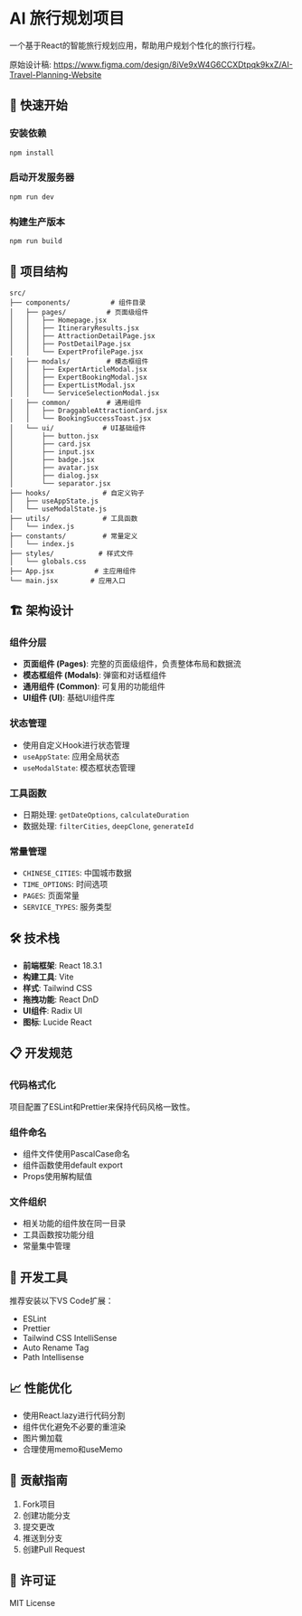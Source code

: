 
# AI 旅行规划项目

一个基于React的智能旅行规划应用，帮助用户规划个性化的旅行行程。

原始设计稿: https://www.figma.com/design/8iVe9xW4G6CCXDtpqk9kxZ/AI-Travel-Planning-Website

## 🚀 快速开始

### 安装依赖
```bash
npm install
```

### 启动开发服务器
```bash
npm run dev
```

### 构建生产版本
```bash
npm run build
```

## 📁 项目结构

```
src/
├── components/          # 组件目录
│   ├── pages/          # 页面级组件
│   │   ├── Homepage.jsx
│   │   ├── ItineraryResults.jsx
│   │   ├── AttractionDetailPage.jsx
│   │   ├── PostDetailPage.jsx
│   │   └── ExpertProfilePage.jsx
│   ├── modals/         # 模态框组件
│   │   ├── ExpertArticleModal.jsx
│   │   ├── ExpertBookingModal.jsx
│   │   ├── ExpertListModal.jsx
│   │   └── ServiceSelectionModal.jsx
│   ├── common/         # 通用组件
│   │   ├── DraggableAttractionCard.jsx
│   │   └── BookingSuccessToast.jsx
│   └── ui/            # UI基础组件
│       ├── button.jsx
│       ├── card.jsx
│       ├── input.jsx
│       ├── badge.jsx
│       ├── avatar.jsx
│       ├── dialog.jsx
│       └── separator.jsx
├── hooks/             # 自定义钩子
│   ├── useAppState.js
│   └── useModalState.js
├── utils/             # 工具函数
│   └── index.js
├── constants/         # 常量定义
│   └── index.js
├── styles/           # 样式文件
│   └── globals.css
├── App.jsx          # 主应用组件
└── main.jsx        # 应用入口
```

## 🏗️ 架构设计

### 组件分层
- **页面组件 (Pages)**: 完整的页面级组件，负责整体布局和数据流
- **模态框组件 (Modals)**: 弹窗和对话框组件
- **通用组件 (Common)**: 可复用的功能组件
- **UI组件 (UI)**: 基础UI组件库

### 状态管理
- 使用自定义Hook进行状态管理
- `useAppState`: 应用全局状态
- `useModalState`: 模态框状态管理

### 工具函数
- 日期处理: `getDateOptions`, `calculateDuration`
- 数据处理: `filterCities`, `deepClone`, `generateId`

### 常量管理
- `CHINESE_CITIES`: 中国城市数据
- `TIME_OPTIONS`: 时间选项
- `PAGES`: 页面常量
- `SERVICE_TYPES`: 服务类型

## 🛠️ 技术栈

- **前端框架**: React 18.3.1
- **构建工具**: Vite
- **样式**: Tailwind CSS
- **拖拽功能**: React DnD
- **UI组件**: Radix UI
- **图标**: Lucide React

## 📋 开发规范

### 代码格式化
项目配置了ESLint和Prettier来保持代码风格一致性。

### 组件命名
- 组件文件使用PascalCase命名
- 组件函数使用default export
- Props使用解构赋值

### 文件组织
- 相关功能的组件放在同一目录
- 工具函数按功能分组
- 常量集中管理

## 🔧 开发工具

推荐安装以下VS Code扩展：
- ESLint
- Prettier
- Tailwind CSS IntelliSense
- Auto Rename Tag
- Path Intellisense

## 📈 性能优化

- 使用React.lazy进行代码分割
- 组件优化避免不必要的重渲染
- 图片懒加载
- 合理使用memo和useMemo

## 🤝 贡献指南

1. Fork项目
2. 创建功能分支
3. 提交更改
4. 推送到分支
5. 创建Pull Request

## 📄 许可证

MIT License
  